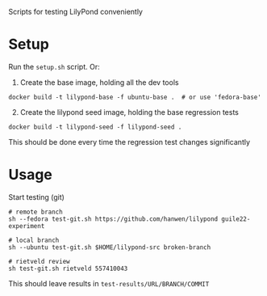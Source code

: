 
Scripts for testing LilyPond conveniently

Setup
=====

Run the `setup.sh` script. Or:

1.  Create the base image, holding all the dev tools

```
docker build -t lilypond-base -f ubuntu-base .  # or use 'fedora-base'
```


2.  Create the lilypond seed image, holding the base regression tests

```
docker build -t lilypond-seed -f lilypond-seed .
```

This should be done every time the regression test changes significantly


Usage
=====

Start testing (git)

```
# remote branch
sh --fedora test-git.sh https://github.com/hanwen/lilypond guile22-experiment

# local branch
sh --ubuntu test-git.sh $HOME/lilypond-src broken-branch

# rietveld review
sh test-git.sh rietveld 557410043
```

This should leave results in `test-results/URL/BRANCH/COMMIT`
